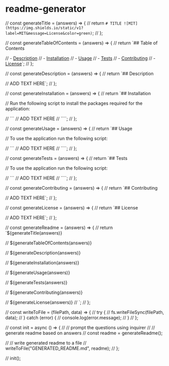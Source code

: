 # readme-generator

// const generateTitle = (answers) => {
// return `# TITLE ![MIT](https://img.shields.io/static/v1?label=MIT&message=License&color=green)`;
// };

// const generateTableOfContents = (answers) => {
// return `## Table of Contents

// - [Description](#description)
// - [Installation](#installation)
// - [Usage](#usage)
// - [Tests](#tests)
// - [Contributing](#contributing)
// - [License](#license)`;
// };

// const generateDescription = (answers) => {
// return `## Description

// ADD TEXT HERE`;
// };

// const generateInstallation = (answers) => {
// return `## Installation

// Run the following script to install the packages required for the application:

// \`\`\`
// ADD TEXT HERE
// \`\`\``;
// };

// const generateUsage = (answers) => {
// return `## Usage

// To use the application run the following script:

// \`\`\`
// ADD TEXT HERE
// \`\`\``;
// };

// const generateTests = (answers) => {
// return `## Tests

// To use the application run the following script:

// \`\`\`
// ADD TEXT HERE
// \`\`\``;
// };

// const generateContributing = (answers) => {
// return `## Contributing

// ADD TEXT HERE`;
// };

// const generateLicense = (answers) => {
// return `## License

// ADD TEXT HERE`;
// };

// const generateReadme = (answers) => {
// return `${generateTitle(answers)}

// ${generateTableOfContents(answers)}

// ${generateDescription(answers)}

// ${generateInstallation(answers)}

// ${generateUsage(answers)}

// ${generateTests(answers)}

// ${generateContributing(answers)}

// ${generateLicense(answers)}
// `;
// };

// const writeToFile = (filePath, data) => {
// try {
// fs.writeFileSync(filePath, data);
// } catch (error) {
// console.log(error.message);
// }
// };

// const init = async () => {
// // prompt the questions using inquirer
// // generate readme based on answers
// const readme = generateReadme();

// // write generated readme to a file
// writeToFile("GENERATED_README.md", readme);
// };

// init();
